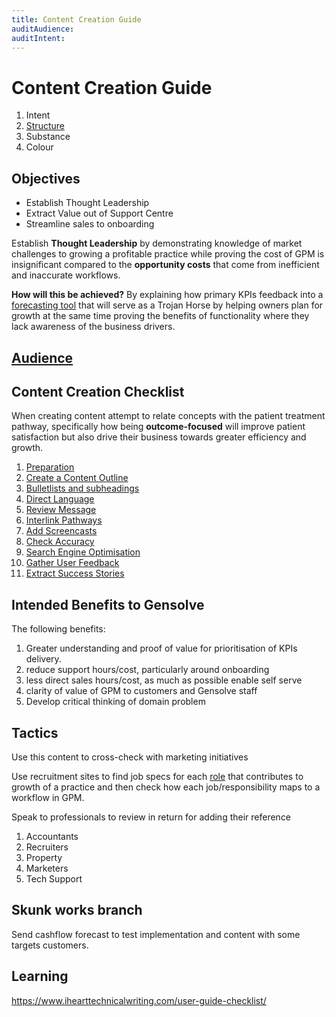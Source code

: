 ```yaml
---
title: Content Creation Guide
auditAudience:
auditIntent:
---
```


# Content Creation Guide

1. Intent
2. [Structure](./content-structure/)
3. Substance
4. Colour

## Objectives

- Establish Thought Leadership
- Extract Value out of Support Centre
- Streamline sales to onboarding

Establish **Thought Leadership** by demonstrating knowledge of market challenges to growing a profitable practice while proving the cost of GPM is insignificant compared to the **opportunity costs** that come from inefficient and inaccurate workflows.

**How will this be achieved?** By explaining how primary KPIs feedback into a [forecasting tool](../../operations/finances/create-a-cashflow-forecast.md) that will serve as a Trojan Horse by helping owners plan for growth at the same time proving the benefits of functionality where they lack awareness of the business drivers.

## [Audience](./audience/)

## Content Creation Checklist

When creating content attempt to relate concepts with the patient treatment pathway, specifically how being **outcome-focused** will improve patient satisfaction but also drive their business towards greater efficiency and growth.

1. [Preparation](./01-preparation/)
2. [Create a Content Outline](/02-create-a-content-outline/)
3. [Bulletlists and subheadings](./03-bulletlists-and-subheadings/)
4. [Direct Language](./04-direct-language/)
5. [Review Message](./05-review-process/)
6. [Interlink Pathways](./06-interlinking/)
7. [Add Screencasts](./07-add-screencasts/)
8. [Check Accuracy](./08-accuracy/)
9. [Search Engine Optimisation](./09-search-engine-optimisation/)
10. [Gather User Feedback](./10-user-feedback/)
11. [Extract Success Stories](./11-storytelling/)

## Intended Benefits to Gensolve

The following benefits:

1. Greater understanding and proof of value for prioritisation of KPIs delivery.
2. reduce support hours/cost, particularly around onboarding
3. less direct sales hours/cost, as much as possible enable self serve
4. clarity of value of GPM to customers and Gensolve staff
5. Develop critical thinking of domain problem

## Tactics

Use this content to cross-check with marketing initiatives

Use recruitment sites to find job specs for each [role](../../roles/) that contributes to growth of a practice and then check how each job/responsibility maps to a workflow in GPM.

Speak to professionals to review in return for adding their reference

1. Accountants
2. Recruiters
3. Property
4. Marketers
5. Tech Support

## Skunk works branch

Send cashflow forecast to test implementation and content with some targets customers.

## Learning

https://www.ihearttechnicalwriting.com/user-guide-checklist/
